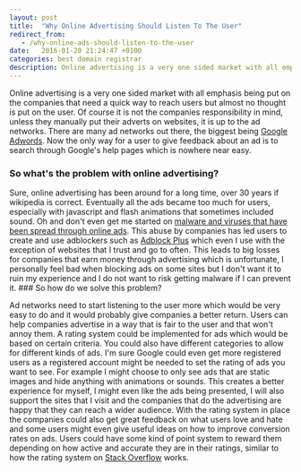 ```yaml
---
layout: post
title:  "Why Online Advertising Should Listen To The User"
redirect_from:
   - /why-online-ads-should-listen-to-the-user
date:   2016-01-20 21:24:47 +0100
categories: best domain registrar
description: Online advertising is a very one sided market with all emphasis being put on the companies that need a quick way to reach users but almost no thought...
---
```


Online advertising is a very one sided market with all emphasis being put on the companies that need a quick way to reach users but almost no thought is put on the user. Of course it is not the companies responsibility in mind, unless they manually put their adverts on websites, it is up to the ad networks. There are many ad networks out there, the biggest being [Google Adwords](https://www.google.com/adwords/). Now the only way for a user to give feedback about an ad is to search through Google's help pages which is nowhere near easy.

### So what's the problem with online advertising?

 Sure, online advertising has been around for a long time, over 30 years if wikipedia is correct. Eventually all the ads became too much for users, especially with javascript and flash animations that sometimes included sound. Oh and don't even get me started on [malware and viruses that have been spread through online ads](http://www.theverge.com/2014/9/19/6537511/google-ad-network-exposed-millions-of-computers-to-malware). This abuse by companies has led users to create and use adblockers such as [Adblock Plus](https://adblockplus.org/) which even I use with the exception of websites that I trust and go to often. This leads to big losses for companies that earn money through advertising which is unfortunate, I personally feel bad when blocking ads on some sites but I don't want it to ruin my experience and I do not want to risk getting malware if I can prevent it. ### So how do we solve this problem?

 Ad networks need to start listening to the user more which would be very easy to do and it would probably give companies a better return. Users can help companies advertise in a way that is fair to the user and that won't annoy them. A rating system could be implemented for ads which would be based on certain criteria. You could also have different categories to allow for different kinds of ads. I'm sure Google could even get more registered users as a registered account might be needed to set the rating of ads you want to see. For example I might choose to only see ads that are static images and hide anything with animations or sounds. This creates a better experience for myself, I might even like the ads being presented, I will also support the sites that I visit and the companies that do the advertising are happy that they can reach a wider audience. With the rating system in place the companies could also get great feedback on what users love and hate and some users might even give useful ideas on how to improve conversion rates on ads. Users could have some kind of point system to reward them depending on how active and accurate they are in their ratings, similar to how the rating system on [Stack Overflow](http://stackoverflow.com/tour) works.